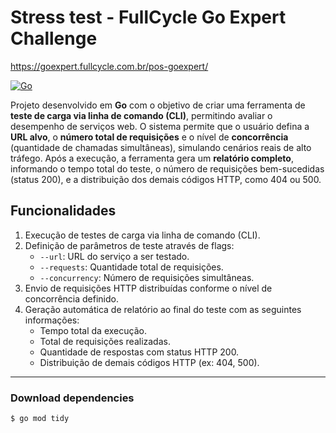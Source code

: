 # Stress test - FullCycle Go Expert Challenge

https://goexpert.fullcycle.com.br/pos-goexpert/

[![Go](https://img.shields.io/badge/go-1.22-informational?logo=go)](https://go.dev)

Projeto desenvolvido em **Go** com o objetivo de criar uma ferramenta de **teste de carga via linha de comando (CLI)**, permitindo avaliar o desempenho de serviços web. O sistema permite que o usuário defina a **URL alvo**, o **número total de requisições** e o nível de **concorrência** (quantidade de chamadas simultâneas), simulando cenários reais de alto tráfego. Após a execução, a ferramenta gera um **relatório completo**, informando o tempo total do teste, o número de requisições bem-sucedidas (status 200), e a distribuição dos demais códigos HTTP, como 404 ou 500. 

## Funcionalidades
1. Execução de testes de carga via linha de comando (CLI).
2. Definição de parâmetros de teste através de flags:
    - `--url`: URL do serviço a ser testado.
    - `--requests`: Quantidade total de requisições.
    - `--concurrency`: Número de requisições simultâneas.
3. Envio de requisições HTTP distribuídas conforme o nível de concorrência definido.
5. Geração automática de relatório ao final do teste com as seguintes informações:
    - Tempo total da execução.
    - Total de requisições realizadas.
    - Quantidade de respostas com status HTTP 200.
    - Distribuição de demais códigos HTTP (ex: 404, 500).

---

### Download dependencies

```
$ go mod tidy
```
